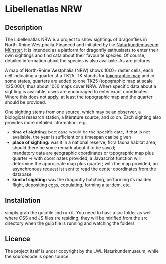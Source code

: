 # Libellenatlas NRW

## Description
<p>The Libellenatlas NRW is a project to show sightings of dragonflies in North-Rhine Westphalia. Financed and initiated by the  <a href="http://www.lwl.org/LWL/Kultur/lwl-naturkunde/portal/" target="_blank">Naturkundemuseum Münster</a>, it is intended as a platform for dragonfly enthusiasts to enter their own sightings and find data about their favourite species. Of course, detailed information about the species is also available. As are pictures.</p>
<p>A map of North-Rhine Westphalia (NRW) shows 1000+ raster cells, each cell indicating a quarter of a TK25. TK stands for <a href="https://en.wikipedia.org/wiki/Topographic_map" target="_blank">topographic map</a> and in some states, quarters are added to one TK25 (topographic map at scale 1:25.000), thus about 1000 maps cover NRW. Where specific data about a sighting is available, users are encouraged to enter exact coordinates. Where this does not apply, at least the topographic map and the quarter should be provided.</p> 
<p>One sighting stems from one source, which may be an observer, a biological research station, a literature source, and so on. Each sighting also provides more detailed information, e.g. </p>
<ul>
   <li><strong>time of sighting: </strong> best case would be the specific date; if that is not available, the year is sufficient or a timespan can be given</li>
  <li><strong>place of sighting:</strong> was it in a national reserve, flora fauna habitat area, should there be some remark about it to be saved; <br>mandatory data are geographic coordinates or topographic map plus quarter &rarr; with coordinates provided, a Javascript function will determine the appropriate map plus quarter; with the map provided, an asynchronous request ist sent to read the center coordinates from the database</li>
  <li><strong>kind of sighting:</strong> was the dragonfly hatching, performing its maiden flight, depositing eggs, copulating, forming a tandem, etc.</li>  
</ul>


## Installation
simply grab the gulpfile and run it.
You need to have a src folder as well where CSS and JS files are residing; they will be minified from the src directory when the gulp file is running and watching the folders

## Licence
<p>The project itself is under copyright by the LWL Naturkundemuseum, while the sourcecode is open source.</p>
